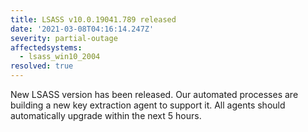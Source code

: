 ```yaml
---
title: LSASS v10.0.19041.789 released
date: '2021-03-08T04:16:14.247Z'
severity: partial-outage
affectedsystems:
  - lsass_win10_2004
resolved: true
---
```

New LSASS version has been released. Our automated processes are building a new key extraction agent to support it. All agents should automatically upgrade within the next 5 hours.

<!--- language code: en -->
